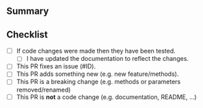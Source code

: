 ## Summary
<!-- What is this pull request for? Does it fix any issues? -->


## Checklist
<!-- Put an x inside [ ] to check it, like so: [x] -->

- [ ] If code changes were made then they have been tested.
    - [ ] I have updated the documentation to reflect the changes.
- [ ] This PR fixes an issue (#ID).
- [ ] This PR adds something new (e.g. new feature/methods).
- [ ] This PR is a breaking change (e.g. methods or parameters removed/renamed)
- [ ] This PR is **not** a code change (e.g. documentation, README, ...)

